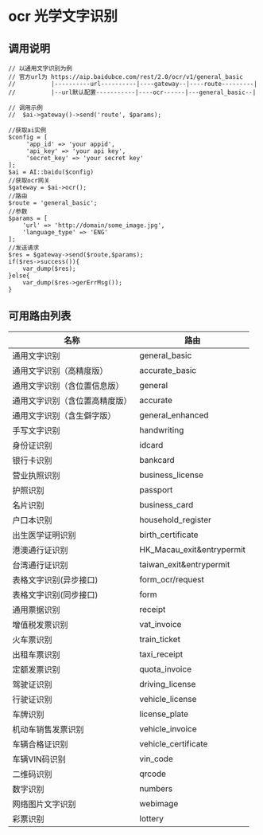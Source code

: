 # ocr 光学文字识别

## 调用说明

~~~
// 以通用文字识别为例
// 官方url为 https://aip.baidubce.com/rest/2.0/ocr/v1/general_basic
//          |----------url----------|----gateway--|----route---------|
//          |--url默认配置-----------|----ocr------|---general_basic--|

// 调用示例
//  $ai->gateway()->send('route', $params);

//获取ai实例
$config = [
     'app_id' => 'your appid',
     'api_key' => 'your api key',
     'secret_key' => 'your secret key'
];
$ai = AI::baidu($config)
//获取ocr网关
$gateway = $ai->ocr();
//路由
$route = 'general_basic';
//参数
$params = [
    'url' => 'http://domain/some_image.jpg',
    'language_type' => 'ENG'
];
//发送请求
$res = $gateway->send($route,$params);
if($res->success()){
    var_dump($res);
}else{
    var_dump($res->gerErrMsg());
}

~~~



## 可用路由列表

| 名称                           | 路由                      |
| ------------------------------ | ------------------------- |
| 通用文字识别                   | general_basic             |
| 通用文字识别（高精度版）       | accurate_basic            |
| 通用文字识别（含位置信息版）   | general                   |
| 通用文字识别（含位置高精度版） | accurate                  |
| 通用文字识别（含生僻字版）     | general_enhanced          |
| 手写文字识别                   | handwriting               |
| 身份证识别                     | idcard                    |
| 银行卡识别                     | bankcard                  |
| 营业执照识别                   | business_license          |
| 护照识别                       | passport                  |
| 名片识别                       | business_card             |
| 户口本识别                     | household_register        |
| 出生医学证明识别               | birth_certificate         |
| 港澳通行证识别                 | HK_Macau_exit&entrypermit |
| 台湾通行证识别                 | taiwan_exit&entrypermit   |
| 表格文字识别(异步接口)         | form_ocr/request          |
| 表格文字识别(同步接口)         | form                      |
| 通用票据识别                   | receipt                   |
| 增值税发票识别                 | vat_invoice               |
| 火车票识别                     | train_ticket              |
| 出租车票识别                   | taxi_receipt              |
| 定额发票识别                   | quota_invoice             |
| 驾驶证识别                     | driving_license           |
| 行驶证识别                     | vehicle_license           |
| 车牌识别                       | license_plate             |
| 机动车销售发票识别             | vehicle_invoice           |
| 车辆合格证识别                 | vehicle_certificate       |
| 车辆VIN码识别                  | vin_code                  |
| 二维码识别                     | qrcode                    |
| 数字识别                       | numbers                   |
| 网络图片文字识别               | webimage                  |
| 彩票识别                       | lottery                   |

